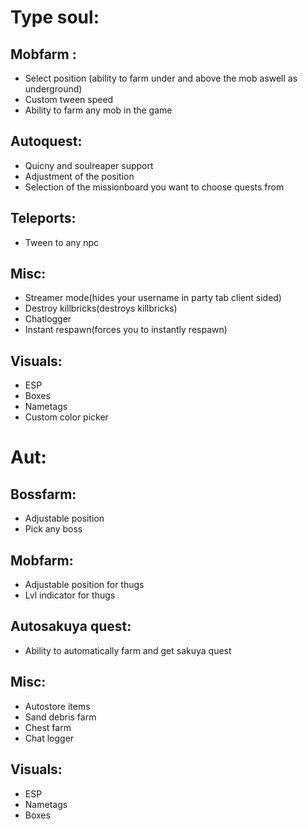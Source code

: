 # Type soul:
## Mobfarm :
- Select position (ability to farm under and above the mob aswell as underground)
- Custom tween speed
- Ability to farm any mob in the game

## Autoquest:
- Quicny and soulreaper support
- Adjustment of the position
- Selection of the missionboard you want to choose quests from

## Teleports:
- Tween to any npc

## Misc:
- Streamer mode(hides your username in party tab client sided)
- Destroy killbricks(destroys killbricks)
- Chatlogger
- Instant respawn(forces you to instantly respawn)


## Visuals:
- ESP
- Boxes
- Nametags
- Custom color picker

# Aut:
## Bossfarm:
- Adjustable position
- Pick any boss

## Mobfarm:
- Adjustable position for thugs
- Lvl indicator for thugs

## Autosakuya quest:
- Ability to automatically farm and get sakuya quest

## Misc:
- Autostore items
- Sand debris farm
- Chest farm
- Chat logger

## Visuals:
- ESP
- Nametags
- Boxes
